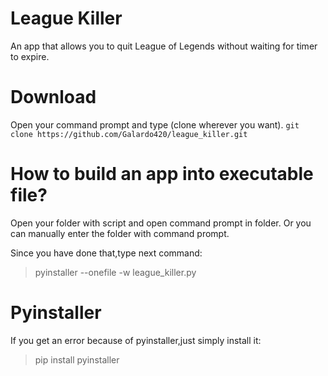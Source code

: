 # League Killer
An app that allows you to quit League of Legends without waiting for timer to expire.

# Download

Open your command prompt and type (clone wherever you want).
``` git clone https://github.com/Galardo420/league_killer.git ```

# How to build an app into executable file?

Open your folder with script and open command prompt in folder.
Or you can manually enter the folder with command prompt.

Since you have done that,type next command:
> pyinstaller --onefile -w league_killer.py

# Pyinstaller

If you get an error because of pyinstaller,just simply install it:
> pip install pyinstaller


